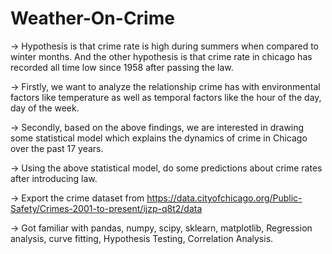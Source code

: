 # Weather-On-Crime

→ Hypothesis is that crime rate is high during summers when compared to winter months. And the other hypothesis is that crime rate in chicago has recorded all time low since 1958 after passing the law.

→ Firstly, we want to analyze the relationship crime has with environmental factors like temperature as well as temporal factors like the hour of the day, day of the week.

→ Secondly, based on the above findings, we are interested in drawing some statistical  model which explains the dynamics of crime in Chicago over the past 17 years.

→  Using the above statistical model, do some predictions about crime rates after introducing law.

→  Export the crime dataset from  https://data.cityofchicago.org/Public-Safety/Crimes-2001-to-present/ijzp-q8t2/data

→  Got familiar with pandas, numpy, scipy, sklearn, matplotlib, Regression analysis, curve fitting, Hypothesis Testing, Correlation Analysis.
